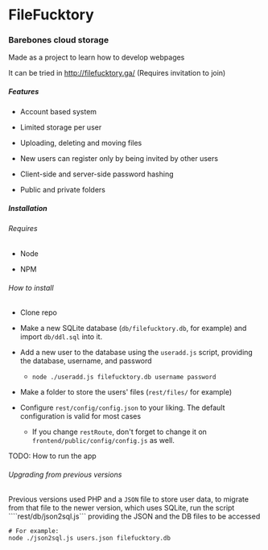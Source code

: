 # FileFucktory
### Barebones cloud storage

Made as a project to learn how to develop webpages

It can be tried in http://filefucktory.ga/ (Requires invitation to join)

##### Features

- Account based system

- Limited storage per user

- Uploading, deleting and moving files

- New users can register only by being invited by other users

- Client-side and server-side password hashing

- Public and private folders

##### Installation

###### Requires

- Node

- NPM

###### How to install

- Clone repo

- Make a new SQLite database (```db/filefucktory.db```, for example) and import ```db/ddl.sql``` into it.

- Add a new user to the database using the ```useradd.js``` script, providing the database, username, and password

	- ```node ./useradd.js filefucktory.db username password```
	
- Make a folder to store the users' files (```rest/files/``` for example)

- Configure ```rest/config/config.json``` to your liking. The default configuration is valid for most cases

	- If you change ```restRoute```, don't forget to change it on ```frontend/public/config/config.js``` as well.

TODO: How to run the app

###### Upgrading from previous versions

Previous versions used PHP and a ```JSON``` file to store user data, to migrate from that file to the newer version, which uses SQLite,
run the script ````rest/db/json2sql.js``` providing the JSON and the DB files to be accessed

```
# For example:
node ./json2sql.js users.json filefucktory.db
```
